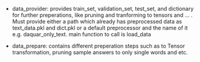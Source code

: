 - data_provider: provides train_set, validation_set, test_set, and dictionary for further preperations, like pruning and tranforming to tensors and ... . Must provide either a path which already has preprocessed data as text_data.pkl and dict.pkl or a default preprocessor and the name of it e.g. daquar_only_text. main function to call is load_data

- data_prepare: contains different preperation steps such as to Tensor transformation, pruning sample answers to only single words and etc.
